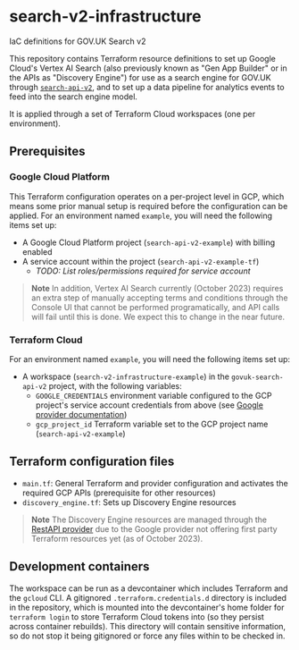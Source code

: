 # search-v2-infrastructure
IaC definitions for GOV.UK Search v2

This repository contains Terraform resource definitions to set up Google Cloud's Vertex AI Search
(also previously known as "Gen App Builder" or in the APIs as "Discovery Engine") for use as a
search engine for GOV.UK through [`search-api-v2`][search-api-v2-repo], and to set up a data
pipeline for analytics events to feed into the search engine model.

It is applied through a set of Terraform Cloud workspaces (one per environment).

## Prerequisites
### Google Cloud Platform
This Terraform configuration operates on a per-project level in GCP, which means some prior manual
setup is required before the configuration can be applied. For an environment named `example`, you
will need the following items set up:
- A Google Cloud Platform project (`search-api-v2-example`) with billing enabled
- A service account within the project (`search-api-v2-example-tf`)
  - _TODO: List roles/permissions required for service account_

> **Note**
> In addition, Vertex AI Search currently (October 2023) requires an extra step of manually
> accepting terms and conditions through the Console UI that cannot be performed programatically,
> and API calls will fail until this is done. We expect this to change in the near future.

### Terraform Cloud
For an environment named `example`, you will need the following items set up:
- A workspace (`search-v2-infrastructure-example`) in the `govuk-search-api-v2` project, with the
  following variables:
  - `GOOGLE_CREDENTIALS` environment variable configured to the GCP project's service account
  credentials from above (see [Google provider documentation][google_provider_docs])
  - `gcp_project_id` Terraform variable set to the GCP project name (`search-api-v2-example`)

## Terraform configuration files
- `main.tf`: General Terraform and provider configuration and activates the required GCP APIs
  (prerequisite for other resources)
- `discovery_engine.tf`: Sets up Discovery Engine resources

> **Note**
> The Discovery Engine resources are managed through the [RestAPI provider][restapi_provider_docs]
> due to the Google provider not offering first party Terraform resources yet (as of October 2023).

## Development containers
The workspace can be run as a devcontainer which includes Terraform and the `gcloud` CLI. A
gitignored `.terraform.credentials.d` directory is included in the repository, which is mounted into
the devcontainer's home folder for `terraform login` to store Terraform Cloud tokens into (so they
persist across container rebuilds). This directory will contain sensitive information, so do not
stop it being gitignored or force any files within to be checked in.

[google_provider_docs]: https://registry.terraform.io/providers/hashicorp/google/latest/docs/guides/getting_started#using-terraform-cloud-as-the-backend
[restapi_provider_docs]: https://registry.terraform.io/providers/Mastercard/restapi/latest
[search-api-v2-repo]: https://github.com/alphagov/search-api-v2
